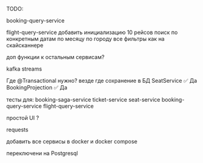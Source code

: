 TODO:

booking-query-service

flight-query-service
добавить инициализацию 10 рейсов
поиск по конкретным датам
по месяцу
по городу
все фильтры как на скайсканнере

доп функции к остальным сервисам?

kafka streams

Где	@Transactional нужно? везде где сохранение в БД
SeatService	✅ Да
BookingProjection	✅ Да



тесты для:
<module>booking-saga-service</module>
<module>ticket-service</module>
<module>seat-service</module>
<module>booking-query-service</module>
<module>flight-query-service</module>

простой UI ?

requests

добавить все сервисы в docker и docker compose

переключени на Postgresql